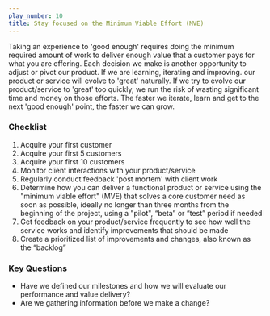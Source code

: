 ```yaml
---
play_number: 10
title: Stay focused on the Minimum Viable Effort (MVE)
---
```


Taking an experience to 'good enough' requires doing the minimum required amount of work to deliver enough value that a customer pays for what you are offering. Each decision we make is another opportunity to adjust or pivot our product. If we are learning, iterating and improving. our product or service will evolve to 'great' naturally. If we try to evolve our product/service to 'great' too quickly, we run the risk of wasting significant time and money on those efforts. The faster we iterate, learn and get to the next 'good enough' point, the faster we can grow.

### Checklist
1. Acquire your first customer
2. Acquire your first 5 customers
3. Acquire your first 10 customers
4. Monitor client interactions with your product/service
5. Regularly conduct feedback 'post mortem' with client work
6. Determine how you can deliver a functional product or service using the "minimum viable effort" (MVE) that solves a core customer need as soon as possible, ideally no longer than three months from the beginning of the project, using a "pilot", “beta” or “test” period if needed
7. Get feedback on your product/service frequently to see how well the service works and identify improvements that should be made
8. Create a prioritized list of improvements and changes, also known as the “backlog”

### Key Questions
- Have we defined our milestones and how we will evaluate our performance and value delivery?
- Are we gathering information before we make a change?
